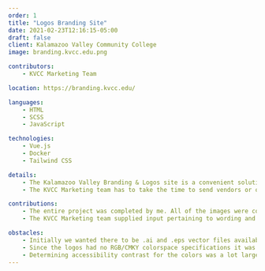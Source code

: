 ```yaml
---
order: 1
title: "Logos Branding Site"
date: 2021-02-23T12:16:15-05:00
draft: false
client: Kalamazoo Valley Community College
image: branding.kvcc.edu.png

contributors:
    - KVCC Marketing Team

location: https://branding.kvcc.edu/

languages:
    - HTML
    - SCSS
    - JavaScript

technologies:
    - Vue.js
    - Docker
    - Tailwind CSS

details:
    - The Kalamazoo Valley Branding & Logos site is a convenient solution for distributing relative branding to those that need it.
    - The KVCC Marketing team has to take the time to send vendors or other employees around the college logos for when they need to use them. This becomes a tedious process when having to manually distribute them on a case-by-case basis. So I made them a Branding & Logo site that they can just link to instead.

contributions:
    - The entire project was completed by me. All of the images were converted to the appropriate mime types and resized by me as well.
    - The KVCC Marketing team supplied input pertaining to wording and some of the naming conventions for individual logos.

obstacles:
    - Initially we wanted there to be .ai and .eps vector files available for each logo. This presented filesize issues for storing the repository, with little added value to download other than color swatch preservation.
    - Since the logos had no RGB/CMKY colorspace specifications it was relatively easy to just support SVG instead. Having previously worked in that industry, I was aware that the print shops likely have their own color palettes that better match our Pantone specification.
    - Determining accessibility contrast for the colors was a lot larger of a task that I believed it to be. Since we only had hex colors for reference, they had to be converted to RGB first, then the luminance can be calculated, then finally the contrast value could be determined against white or black.
---
```


